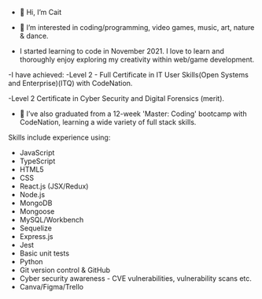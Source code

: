 - 👋 Hi, I’m Cait

- 👀 I’m interested in coding/programming, video games, music, art, nature & dance.


- I started learning to code in November 2021. I love to learn and thoroughly enjoy exploring my creativity within web/game development.


-I have achieved:
-Level 2 - Full Certificate in IT User Skills(Open Systems and Enterprise)(ITQ) with CodeNation.

-Level 2 Certificate in Cyber Security and Digital Forensics (merit).

- 🌱 I’ve also graduated from a 12-week 'Master: Coding' bootcamp with CodeNation, learning a wide variety of full stack skills.

Skills include experience using:
-  JavaScript
-  TypeScript
-  HTML5
-  CSS
-  React.js (JSX/Redux)
-  Node.js
-  MongoDB
-  Mongoose
-  MySQL/Workbench
-  Sequelize
-  Express.js
-  Jest
-  Basic unit tests
-  Python
-  Git version control & GitHub
-  Cyber security awareness - CVE vulnerabilities, vulnerability scans etc.
-  Canva/Figma/Trello
